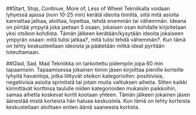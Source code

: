 ##Start, Stop, Continue, More of, Less of Wheel
Tekniikalla voidaan lyhyessä ajassa (noin 10-25 min) kerätä ideoita tiimiltä, siitä mitä asioita kannattaa jatkaa, aloittaa, lopettaa, tehdä enemmän tai vähemmän. Ideana on piirtää ympyrä joka jaetaan 5 osaan, jokaisen osan kohdalle kirjoitetaan yksi otsikon kohdista. Tämän jälkeen kerätään/kysytään ideoita jokaiseen ympyrän osaan: mitä tulisi jatkaa?, mitä tulisi tehdä vähemmän?. Kun tämä on tehty keskusteellaan ideoista ja päätetään mitkä ideat pyritään toteuttamaan.

##Glad, Sad, Mad
Tekniikka on tarkoitettu pidempiin jopa 60 min tapaamisiin. Tapaamisessa jokainen tiimin jäsen kirjoittaa pienille korteille lyhyitä havaintoja, jotka liittyvät otsikon kategorioihin: positiivisia, negatiivisia asioita sprintistä tai jotain muita valituksen aiheita. Sitten kaikki kiinnittävät korttinsa taululle niiden kategorioiden mukaisiin paikkoihin, samaa aihetta koskevat kortit kootaan yhteen. Tämän jälkeen jokainen jäsen äänestää mistä korteista hän haluaa keskustela. Kun tämä on tehty korteista keskustellaan aloittaen eniten ääniä saaneesta kortista.
